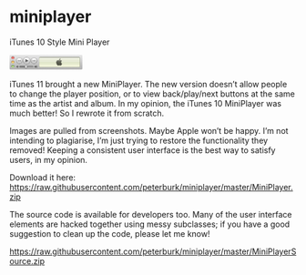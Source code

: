 # miniplayer
iTunes 10 Style Mini Player

<img class="aligncenter" alt="MiniPlayer Logo" src="https://raw.githubusercontent.com/peterburk/miniplayer/master/MiniPlayerOpen.png" width="128">


iTunes 11 brought a new MiniPlayer. The new version doesn’t allow people to change the player position, or to view back/play/next buttons at the same time as the artist and album. In my opinion, the iTunes 10 MiniPlayer was much better! So I rewrote it from scratch.

Images are pulled from screenshots. Maybe Apple won’t be happy. I’m not intending to plagiarise, I’m just trying to restore the functionality they removed! Keeping a consistent user interface is the best way to satisfy users, in my opinion.

Download it here:
https://raw.githubusercontent.com/peterburk/miniplayer/master/MiniPlayer.zip

The source code is available for developers too. Many of the user interface elements are hacked together using messy subclasses; if you have a good suggestion to clean up the code, please let me know!

https://raw.githubusercontent.com/peterburk/miniplayer/master/MiniPlayerSource.zip

